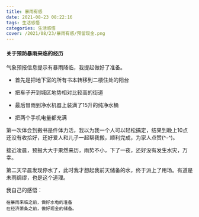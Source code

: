 ```yaml
---
title: 暴雨有感
date: 2021-08-23 08:22:16
tags: 生活感悟
categories: 生活感悟
cover: /2021/08/23/暴雨有感/预留现金.png
---
```


#### 关于预防暴雨来临的经历



气象预报信息提示有暴雨降临，我提起做好了准备。

* 首先是把地下室的所有书本转移到二楼住处的阳台
* 把车子开到城区地势相对比较高的街道
* 最后冒雨到净水机器上装满了15升的纯净水桶

* 把两个手机电量都充满

第一次体会到搬书是件体力活，我以为我一个人可以轻松搞定，结果到晚上10点还没有收拾好，还好爱人和儿子一起帮我搬，顺利完成，为家人点赞(^-^)。

接近凌晨，预报大大于果然来历，雨势不小，下了一夜，还好没有发生水灾，万幸。

第二天早晨发现停水了，此时我才想起我前天储备的水，终于派上了用场。有道是未雨绸缪，也是这个道理。

我自己的感悟：

```
在暴雨来临之前，做好水电的准备
在经济萧条之前，做好现金的储备。
```

